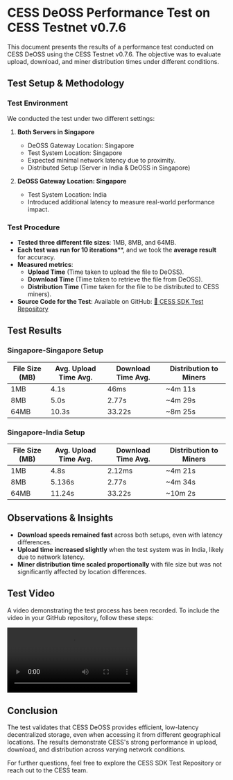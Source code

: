 # CESS DeOSS Performance Test on CESS Testnet v0.7.6

This document presents the results of a performance test conducted on CESS DeOSS using the CESS Testnet v0.7.6. The objective was to evaluate upload, download, and miner distribution times under different conditions.

## Test Setup & Methodology

### Test Environment

We conducted the test under two different settings:

1. **Both Servers in Singapore**

   - DeOSS Gateway Location: Singapore
   - Test System Location: Singapore
   - Expected minimal network latency due to proximity.
   - Distributed Setup (Server in India & DeOSS in Singapore)

2. **DeOSS Gateway Location: Singapore**
   - Test System Location: India
   - Introduced additional latency to measure real-world performance impact.

### Test Procedure

- **Tested three different file sizes**: 1MB, 8MB, and 64MB.
- **Each test was run for 10 iterations****, and we took the **average result** for accuracy.
- **Measured metrics**:
  - **Upload Time** (Time taken to upload the file to DeOSS).
  - **Download Time** (Time taken to retrieve the file from DeOSS).
  - **Distribution Time** (Time taken for the file to be distributed to CESS miners).
- **Source Code for the Test**: Available on GitHub: [🔗 CESS SDK Test Repository](https://github.com/tehsunnliu/cess_sdk_test)

## Test Results

### Singapore-Singapore Setup

| File Size (MB) | Avg. Upload Time Avg. | Download Time Avg. | Distribution to Miners |
| -------------- | --------------------- | ------------------ | ---------------------- |
| 1MB | 4.1s | 46ms | ~4m 11s |
| 8MB | 5.0s | 2.77s | ~4m 29s |
| 64MB | 10.3s | 33.22s | ~8m 25s |

### Singapore-India Setup

| File Size (MB) | Avg. Upload Time Avg. | Download Time Avg. | Distribution to Miners |
| -------------- | --------------------- | ------------------ | ---------------------- |
|1MB | 4.8s | 2.12ms | ~4m 21s |
|8MB | 5.136s | 2.77s | ~4m 34s |
|64MB | 11.24s | 33.22s | ~10m 2s |

## Observations & Insights

- **Download speeds remained fast** across both setups, even with latency differences.
- **Upload time increased slightly** when the test system was in India, likely due to network latency.
- **Miner distribution time scaled proportionally** with file size but was not significantly affected by location differences.

## Test Video

A video demonstrating the test process has been recorded.
To include the video in your GitHub repository, follow these steps:

![CESS DeOSS Test Video](./CESSDeOSSUploadDownloadTest.mp4)

## Conclusion

The test validates that CESS DeOSS provides efficient, low-latency decentralized storage, even when accessing it from different geographical locations. The results demonstrate CESS's strong performance in upload, download, and distribution across varying network conditions.

For further questions, feel free to explore the CESS SDK Test Repository or reach out to the CESS team.
